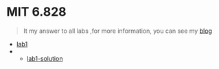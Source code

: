 # MIT 6.828

> It my answer to all labs ,for more information, you can see my [blog](http://blog.zhanglun.me/2018/01/09/mit6.828%E8%AF%BE%E7%A8%8B%E6%80%BB%E7%BB%93/)

- [lab1](https://github.com/mrzhangboss/mit6.828-2016/tree/lab1)
- - [lab1-solution](https://github.com/mrzhangboss/mit6.828-2016/tree/lab1-solution)

